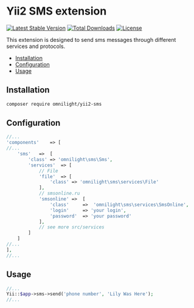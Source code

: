 Yii2 SMS extension
==================
[![Latest Stable Version](https://poser.pugx.org/omnilight/yii2-sms/v/stable)](https://packagist.org/packages/omnilight/yii2-sms)
[![Total Downloads](https://poser.pugx.org/omnilight/yii2-sms/downloads)](https://packagist.org/packages/omnilight/yii2-sms)
[![License](https://poser.pugx.org/omnilight/yii2-sms/license)](https://packagist.org/packages/omnilight/yii2-sms)

This extension is designed to send sms messages through different services and protocols.

* [Installation](#installation)
* [Configuration](#configuration)
* [Usage](#usage)

## Installation
```bash
composer require omnilight/yii2-sms
```

## Configuration
```php
//...
'components'    => [
//...
    'sms'   =>  [
        'class' => 'omnilight\sms\Sms',
        'services'  => [
            // File
            'file'  => [
                'class' => 'omnilight\sms\services\File'
            ],
            // smsonline.ru
            'smsonline' =>  [
                'class'     =>  'omnilight\sms\services\SmsOnline',
                'login'     => 'your login',
                'password'  => 'your password'   
            ],
            // see more src/services
        ]
    ]
//...
],
//...
```

## Usage
```php
//...
Yii::$app->sms->send('phone number', 'Lily Was Here');
//...
```